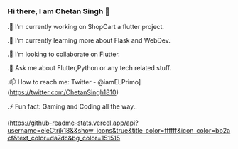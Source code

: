 ### Hi there, I am Chetan Singh 👋

.🔭 I’m currently working on ShopCart a flutter project.

.🌱 I’m currently learning more about Flask and WebDev.

.👯 I’m looking to collaborate on Flutter.

.💬 Ask me about Flutter,Python or any tech related stuff.

.📫 How to reach me: Twitter - @iamELPrimo](https://twitter.com/ChetanSingh1810)

.⚡ Fun fact: Gaming and Coding all the way..


(https://github-readme-stats.vercel.app/api?username=eleCtrik18&&show_icons&true&title_color=ffffff&icon_color=bb2acf&text_color=da7dc&bg_color=151515
